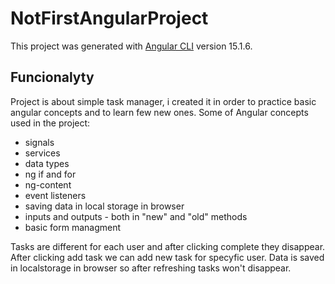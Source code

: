 # NotFirstAngularProject

This project was generated with [Angular CLI](https://github.com/angular/angular-cli) version 15.1.6.

## Funcionalyty

Project is about simple task manager, i created it in order to practice basic angular concepts and to learn few new ones. Some of Angular concepts used in the project:

- signals
- services
- data types
- ng if and for
- ng-content
- event listeners
- saving data in local storage in browser
- inputs and outputs - both in "new" and "old" methods
- basic form managment

Tasks are different for each user and after clicking complete they disappear. After clicking add task we can add new task for specyfic user. Data is saved in localstorage in browser so after refreshing tasks won't disappear. 